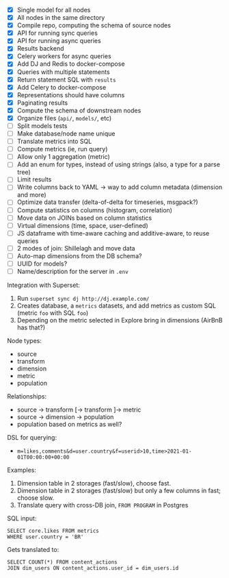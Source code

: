 - [X] Single model for all nodes
- [X] All nodes in the same directory
- [X] Compile repo, computing the schema of source nodes
- [X] API for running sync queries
- [X] API for running async queries
- [X] Results backend
- [X] Celery workers for async queries
- [X] Add DJ and Redis to docker-compose
- [X] Queries with multiple statements
- [X] Return statement SQL with `results`
- [X] Add Celery to docker-compose
- [X] Representations should have columns
- [X] Paginating results
- [X] Compute the schema of downstream nodes
- [X] Organize files (`api/`, `models/`, etc)
- [ ] Split models tests
- [ ] Make database/node name unique
- [ ] Translate metrics into SQL
- [ ] Compute metrics (ie, run query)
- [ ] Allow only 1 aggregation (metric)
- [ ] Add an enum for types, instead of using strings (also, a type for a parse tree)
- [ ] Limit results
- [ ] Write columns back to YAML -> way to add column metadata (dimension and more)
- [ ] Optimize data transfer (delta-of-delta for timeseries, msgpack?)
- [ ] Compute statistics on columns (histogram, correlation)
- [ ] Move data on JOINs based on column statistics
- [ ] Virtual dimensions (time, space, user-defined)
- [ ] JS dataframe with time-aware caching and additive-aware, to reuse queries
- [ ] 2 modes of join: Shillelagh and move data
- [ ] Auto-map dimensions from the DB schema?
- [ ] UUID for models?
- [ ] Name/description for the server in `.env`

Integration with Superset:

1. Run `superset sync dj http://dj.example.com/`
2. Creates database, a `metrics` datasets, and add metrics as custom SQL (metric `foo` with SQL `foo`)
3. Depending on the metric selected in Explore bring in dimensions (AirBnB has that?)

Node types:

- source
- transform
- dimension
- metric
- population

Relationships:

- source -> transform [-> transform ]-> metric
- source -> dimension -> population
- population based on metrics as well?

DSL for querying:

- `m=likes,comments&d=user.country&f=userid>10,time>2021-01-01T00:00:00+00:00`

Examples:

1. Dimension table in 2 storages (fast/slow), choose fast.
2. Dimension table in 2 storages (fast/slow) but only a few columns in fast; choose slow.
3. Translate query with cross-DB join, `FROM PROGRAM` in Postgres

SQL input:

```
SELECT core.likes FROM metrics
WHERE user.country = 'BR'
```

Gets translated to:

```
SELECT COUNT(*) FROM content_actions
JOIN dim_users ON content_actions.user_id = dim_users.id
```
